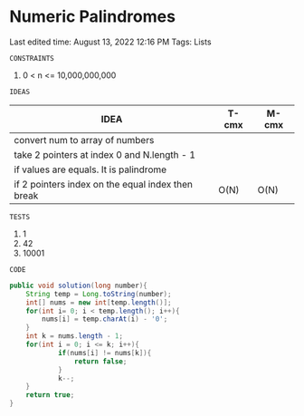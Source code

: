 # Numeric Palindromes

Last edited time: August 13, 2022 12:16 PM
Tags: Lists

`CONSTRAINTS`

1. 0 < n <= 10,000,000,000

`IDEAS`

| IDEA                                              | T-cmx | M-cmx |
|---------------------------------------------------|-------|-------|
| convert num to array of numbers                   |       |       |
| take 2 pointers at index 0 and N.length - 1       |       |       |
| if values are equals. It is palindrome            |       |       |
| if 2 pointers index on the equal index then break | O(N)  | O(N)  |


`TESTS`

1. 1
2. 42
3. 10001

`CODE`
```java
public void solution(long number){
 	String temp = Long.toString(number);
	int[] nums = new int[temp.length()];
	for(int i= 0; i < temp.length(); i++){
		nums[i] = temp.charAt(i) - '0';
	} 
	int k = nums.length - 1;
	for(int i = 0; i <= k; i++){
			if(nums[i] != nums[k]){
				return false;
			}
			k--;
	}
	return true; 
}
```